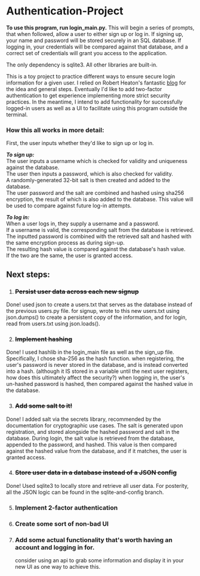 # Authentication-Project

**To use this program, run login_main.py.** This will begin a series of prompts, that when 
followed, allow a user to either sign up or log in. If signing up, your name and password will be stored securely in an SQL database. If logging in, your credentials will be compared against that database, and a correct set of credentials will grant you access to the application. 

The only dependency is sqlite3. All other libraries are built-in. 
 
This is a toy project to practice different ways to ensure secure login information for a given user. I relied on Robert Heaton's fantastic [blog](https://robertheaton.com/2019/08/12/programming-projects-for-advanced-beginners-user-logins/) for the idea and general steps. Eventually I'd like to add two-factor authentication to get experience implementing more strict security practices. In the meantime, I intend to add functionality for successfully logged-in users as well as a UI to facilitate using this program outside the terminal.


### How this all works in more detail:
First, the user inputs whether they'd like to sign up or log in.

***To sign up:*** \
The user inputs a username which is checked for validity and uniqueness against the database. \
The user then inputs a password, which is also checked for validity. \
A randomly-generated 32-bit salt is then created and added to the database. \
The user password and the salt are combined and hashed using sha256 encryption, the result 
of which is also 
added to 
the 
database. This value will be used to compare against future log-in attempts.

***To log in:*** \
When a user logs in, they supply a username and a password. \
If a username is valid, the corresponding salt from the database is retrieved. \
The inputted password is combined with the retrieved salt and hashed with the same encryption 
process as during sign-up. \
The resulting hash value is compared against the database's hash value. \
If the two are the same, the user is granted access.


## Next steps:
1. ### ~~Persist user data across each new signup~~
    
Done! used json to create a users.txt that serves as the database
   instead of the previous users.py file. for signup, wrote to this
   new users.txt using json.dumps() to create a persistent copy of the
   information, and for login, read from users.txt using json.loads().
   
2. ### ~~Implement hashing~~

Done! I used hashlib in the login_main file as well as the sign_up 
      file. Specifically, I chose sha-256 as the hash function. when 
      registering, the user's password is never stored in the database, and is instead converted into a hash. (although it IS stored in a variable until the next user registers, how does this ultimately affect the security?) when logging in, the user's un-hashed password is hashed, then compared against the hashed value in the database.
      
3. ### ~~Add some salt to it!~~

Done! I added salt via the secrets library, recommended by the documentation for cryptographic use cases. The salt is generated upon registration, and stored alongside the hashed password and salt in the database. During login, the salt value is retrieved from the database, appended to the password, and hashed. This value is then compared against the hashed value from the database, and if it matches, the user is granted access.
   
4. ### ~~Store user data in a database instead of a JSON config~~ 

Done! Used sqlite3 to locally store and retrieve all user data. For posterity, all the JSON logic can be found in the sqlite-and-config branch. 

5. ### Implement 2-factor authentication

6. ### Create some sort of non-bad UI
   
7. ### Add some actual functionality that's worth having an account and logging in for.
    consider using an api to grab some information and display it in your new UI as one way to achieve this.
